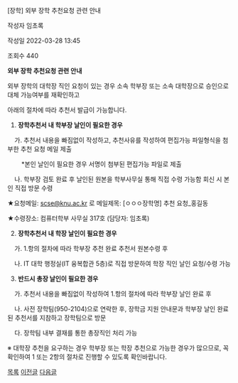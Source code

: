 
[장학] ﻿외부 장학 추천요청 관련 안내





작성자
임초록


작성일
2022-03-28 13:45


조회수
440




**﻿외부 장학 추천요청 관련 안내**

  


외부 장학의 대학장 직인 요청이 있는 경우 소속 학부장 또는 소속 대학장으로 승인으로 대체 가능여부를 재확인하고

아래의 절차에 따라 추천서 발급이 가능합니다. 

  


1. **장학추천서 내 학부장 날인이 필요한 경우**

    가. 추천서 내용을 빠짐없이 작성하고, 추천사유를 작성하여 편집가능 파일형식을 첨부한 추천 요청 메일 제출

        *본인 날인이 필요한 경우 서명이 첨부된 편집가능 파일로 제출

    나. 학부장 검토 완료 후 날인된 원본을 학부사무실 통해 직접 수령 가능함 회신 시 본인 직접 방문 수령

★요청메일: scse@knu.ac.kr 로 메일제목: [ㅇㅇㅇ장학명] 추천 요청\_홍길동

★수령장소: 컴퓨터학부 사무실 317호 (담당자: 임초록)

  


2. **장학추천서 내 학장 날인이 필요한 경우**  


    가. 1.항의 절차에 따라 학부장 추천 완료 추천서 원본수령 후 

    나. IT 대학 행정실(IT 융복합관 5층)로 직접 방문하여 학장 직인 날인 요청/수령 가능

  


3. **반드시 총장 날인이 필요한 경우**

    가. 추천서 내용을 빠짐없이 작성하여 1.항의 절차에 따라 학부장 날인 완료 후

    나. 사전 장학팀(950-2104)으로 연락한 후, 장학금 지원 안내문과 학부장 날인 완료 된 추천서를 지참하고 장학팀으로 방문

    다. 장학팀 내부 결재를 통한 총장직인 처리 가능

  


※ 대학장 추천을 요구하는 경우 학부장 또는 학장 추천으로 가능한 경우가 많으므로, 꼭 확인하여 1 또는 2항의 절차로 진행할 수 있도록 확인바랍니다.







[목록](https://computer.knu.ac.kr/06_sub/02_sub.html?key=&keyfield=&category=&page=1&bbs_code=Site_BBS_25)
[이전글](https://computer.knu.ac.kr/06_sub/02_sub.html?bbs_cmd=view&page=1&key=&keyfield=&category=&no=3732&bbs_code=Site_BBS_25)
[다음글](https://computer.knu.ac.kr/06_sub/02_sub.html?bbs_cmd=view&page=1&key=&keyfield=&category=&no=3734&bbs_code=Site_BBS_25)

















 